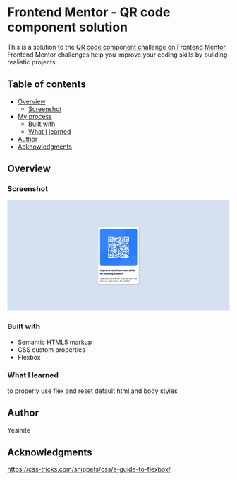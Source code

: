 # Frontend Mentor - QR code component solution

This is a solution to the [QR code component challenge on Frontend Mentor](https://www.frontendmentor.io/challenges/qr-code-component-iux_sIO_H). Frontend Mentor challenges help you improve your coding skills by building realistic projects. 

## Table of contents

- [Overview](#overview)
  - [Screenshot](#screenshot)
- [My process](#my-process)
  - [Built with](#built-with)
  - [What I learned](#what-i-learned)
- [Author](#author)
- [Acknowledgments](#acknowledgments)



## Overview

### Screenshot

![](./images/screen.png)

### Built with

- Semantic HTML5 markup
- CSS custom properties
- Flexbox


### What I learned

to properly use flex and reset default html and body styles

## Author

Yesinite

## Acknowledgments

https://css-tricks.com/snippets/css/a-guide-to-flexbox/


